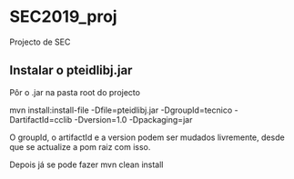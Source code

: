 # SEC2019_proj
Projecto de SEC

## Instalar o pteidlibj.jar

Pôr o .jar na pasta root do projecto

mvn install:install-file -Dfile=pteidlibj.jar -DgroupId=tecnico -DartifactId=cclib -Dversion=1.0 -Dpackaging=jar

O groupId, o artifactId e a version podem ser mudados livremente, desde que se actualize a pom raiz com isso.

Depois já se pode fazer mvn clean install